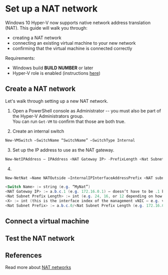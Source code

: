 # Set up a NAT network

Windows 10 Hyper-V now supports native network address translation (NAT).  This guide will walk you through:
* creating a NAT network
* connecting an existing virtual machine to your new network
* confirming that the virtual machine is connected correctly

Requirements:
* Windows build **BUILD NUMBER** or later
* Hyper-V role is enabled (instructions [here](../quick_start/walkthrough_create_vm.md))

## Create a NAT network
Let's walk through setting up a new NAT network.

1.  Open a PowerShell console as Administrator -- you must also be part of the Hyper-V Administrators group.  
  You can run `Get-VM` to confirm that those are both true.

2. Create an internal switch  
  
  ``` PowerShell
  New-VMSwitch –SwitchName “SwitchName” –SwitchType Internal
  ```

3. Set up the IP address to use as the NAT gateway.  
   
  ``` PowerShell
  New-NetIPAddress – IPAddress <NAT Gateway IP> -PrefixLength <Nat Subnet Prefix Length> -InterfaceIndex <X>
  ```

4. 

  ``` PowerShell
  New-NetNat –Name NATOutside –InternalIPInterfaceAddressPrefix <NAT subnet prefix>

  <Switch Name> := string (e.g. “MyNat”)
  <NAT Gateway IP> := a.b.c.1 (e.g. 172.16.0.1) – doesn’t have to be .1 but usually is (based on prefix length) 
  <Nat Subnet Prefix Length> := int (e.g. 24, 16, or 12 depending on how many IPs need to be attached to the NAT)
  <X> := int (this is the interface index of the management vNIC – e.g. vEthernet (MyNat))
  <Nat Subnet Prefix> := a.b.c.0/<Nat Subnet Prefix Length (e.g. 172.16.0.0/24)
  ```

## Connect a virtual machine

## Test the NAT network

## References
Read more about [NAT networks](https://en.wikipedia.org/wiki/Network_address_translation)